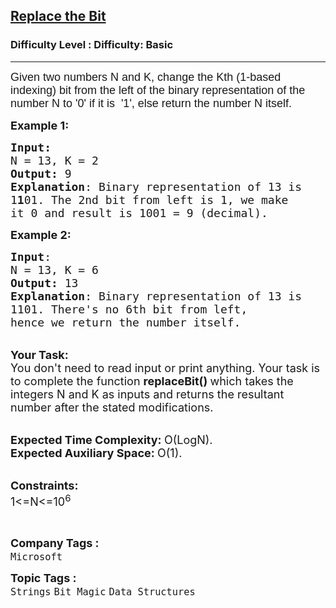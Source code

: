 <h2><a href="https://www.geeksforgeeks.org/problems/replace-the-bit3212/1?page=4&category=Strings&difficulty=Basic&sortBy=submissions">Replace the Bit</a></h2><h3>Difficulty Level : Difficulty: Basic</h3><hr><div class="problems_problem_content__Xm_eO"><p><span style="font-size: 18px;"><span style="font-family: arial,helvetica,sans-serif;">Given two&nbsp;numbers N&nbsp;and K, change the Kth (1-based indexing)&nbsp;bit from the left of the binary representation of the number N&nbsp;to&nbsp;'0' if it is &nbsp;'1', else return the number N&nbsp;itself.</span></span></p>
<p><span style="font-size: 18px;"><strong>Example 1:</strong></span></p>
<pre><span style="font-size: 18px;"><strong>Input:</strong>
N = 13, K = 2
<strong>Output:</strong> 9
<strong>Explanation</strong>: Binary representation of 13 is
1<strong>1</strong>01. The 2nd bit from left is 1, we make
it 0 and result is 1001 = 9 (decimal).</span>
</pre>
<p><span style="font-size: 18px;"><strong>Example 2:</strong></span></p>
<pre><span style="font-size: 18px;"><strong>Input</strong>: 
N = 13, K = 6
<strong>Output:</strong> 13
<strong>Explanation</strong>: Binary representation of 13 is
1101. There's no 6th bit from left,
hence we return the number itself.</span>
</pre>
<p><br><span style="font-size: 18px;"><strong>Your Task:</strong><br>You don't need to read input or print anything. Your task is to complete the function&nbsp;<strong>replaceBit()&nbsp;</strong>which takes the integers N and K as inputs and returns the resultant number after the stated modifications.</span></p>
<p><br><span style="font-size: 18px;"><strong>Expected Time Complexity:&nbsp;</strong>O(LogN).<br><strong>Expected Auxiliary Space:&nbsp;</strong>O(1).</span></p>
<p><br><span style="font-size: 18px;"><strong>Constraints:</strong><br>1&lt;=N&lt;=10<sup>6</sup></span></p>
<p>&nbsp;</p></div><p><span style=font-size:18px><strong>Company Tags : </strong><br><code>Microsoft</code>&nbsp;<br><p><span style=font-size:18px><strong>Topic Tags : </strong><br><code>Strings</code>&nbsp;<code>Bit Magic</code>&nbsp;<code>Data Structures</code>&nbsp;